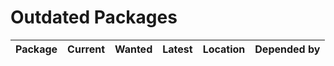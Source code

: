 # Outdated Packages

| Package | Current | Wanted | Latest | Location | Depended by |
| -- | -- | -- | -- | -- | -- |
